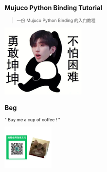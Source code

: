 ## Mujuco Python Binding Tutorial

> 一份 Mujuco Python Binding 的入门教程

<!-- # Home -->
<!--  -->
<!-- >  一份 Mujuco Python Binding 的入门教程 -->







<img src="_media/brave_kun.png" style="zoom: 33%;" />



## Beg

" Buy me a cup of coffee ! "



<img src="_media/beg.jpg" style="zoom:15%;" />
